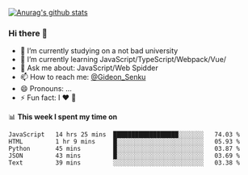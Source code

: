 [![Anurag's github stats](https://github-readme-stats.vercel.app/api?username=gideonsenku)](https://github.com/anuraghazra/github-readme-stats)
### Hi there 👋
- 🔭 I’m currently studying on a not bad university 
- 🌱 I’m currently learning JavaScript/TypeScript/Webpack/Vue/
- 💬 Ask me about: JavaScript/Web Spidder 
- 📫 How to reach me: [@Gideon_Senku](https://t.me/Gideon_Senku)
- 😄 Pronouns: ...
- ⚡ Fun fact: I ❤️ 🎵

📊 **This week I spent my time on**
<!--START_SECTION:waka-->
```text
JavaScript   14 hrs 25 mins  ██████████████████░░░░░░░   74.03 % 
HTML         1 hr 9 mins     █░░░░░░░░░░░░░░░░░░░░░░░░   05.93 % 
Python       45 mins         █░░░░░░░░░░░░░░░░░░░░░░░░   03.87 % 
JSON         43 mins         █░░░░░░░░░░░░░░░░░░░░░░░░   03.69 % 
Text         39 mins         ░░░░░░░░░░░░░░░░░░░░░░░░░   03.38 %
```
<!--END_SECTION:waka-->

<!--
**GideonSenku/GideonSenku** is a ✨ _special_ ✨ repository because its `README.md` (this file) appears on your GitHub profile.

Here are some ideas to get you started:

- 🔭 I’m currently working on ...
- 🌱 I’m currently learning ...
- 👯 I’m looking to collaborate on ...
- 🤔 I’m looking for help with ...
- 💬 Ask me about ...
- 📫 How to reach me: ...
- 😄 Pronouns: ...
- ⚡ Fun fact: ...
-->
